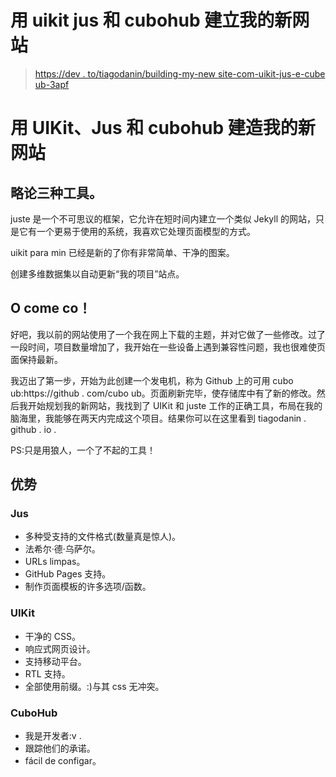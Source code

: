 # 用 uikit jus 和 cubohub 建立我的新网站

> [https://dev . to/tiagodanin/building-my-new site-com-uikit-jus-e-cube ub-3apf](https://dev.to/tiagodanin/construindo-meu-novo-site-com-uikit-jus-e-cubohub-3apf)

# 用 UIKit、Jus 和 cubohub 建造我的新网站

## 略论三种工具。

juste 是一个不可思议的框架，它允许在短时间内建立一个类似 Jekyll 的网站，只是它有一个更易于使用的系统，我喜欢它处理页面模型的方式。

uikit para min 已经是新的了你有非常简单、干净的图案。

创建多维数据集以自动更新“我的项目”站点。

## O come co！

好吧，我以前的网站使用了一个我在网上下载的主题，并对它做了一些修改。过了一段时间，项目数量增加了，我开始在一些设备上遇到兼容性问题，我也很难使页面保持最新。

我迈出了第一步，开始为此创建一个发电机，称为 Github 上的可用 cubo ub:https://github . com/cubo ub。页面刷新完毕，使存储库中有了新的修改。然后我开始规划我的新网站，我找到了 UIKit 和 juste 工作的正确工具，布局在我的脑海里，我能够在两天内完成这个项目。结果你可以在这里看到 tiagodanin . github . io .

PS:只是用狼人，一个了不起的工具！

## 优势

### Jus

*   多种受支持的文件格式(数量真是惊人)。
*   法希尔·德·乌萨尔。
*   URLs limpas。
*   GitHub Pages 支持。
*   制作页面模板的许多选项/函数。

### UIKit

*   干净的 CSS。
*   响应式网页设计。
*   支持移动平台。
*   RTL 支持。
*   全部使用前缀。:)与其 css 无冲突。

### CuboHub

*   我是开发者:v .
*   跟踪他们的承诺。
*   fácil de configar。